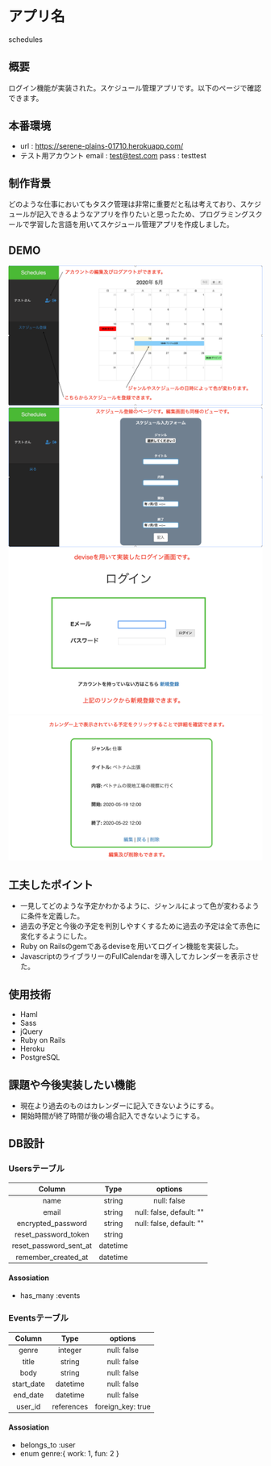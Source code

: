# アプリ名
  schedules
## 概要
  ログイン機能が実装された。スケジュール管理アプリです。以下のページで確認できます。
## 本番環境
  - url : https://serene-plains-01710.herokuapp.com/
  - テスト用アカウント
      email : test@test.com
      pass : testtest
## 制作背景
  どのような仕事においてもタスク管理は非常に重要だと私は考えており、スケジュールが記入できるようなアプリを作りたいと思ったため、プログラミングスクールで学習した言語を用いてスケジュール管理アプリを作成しました。
## DEMO
  ![トップページ](app/assets/images/index.png)
  ![登録ページ](app/assets/images/new.png)
  ![ログインページ](app/assets/images/login.png)
  ![詳細ページ](app/assets/images/show.png)

## 工夫したポイント
  - 一見してどのような予定かわかるように、ジャンルによって色が変わるように条件を定義した。
  - 過去の予定と今後の予定を判別しやすくするために過去の予定は全て赤色に変化するようにした。
  - Ruby on Railsのgemであるdeviseを用いてログイン機能を実装した。
  - JavascriptのライブラリーのFullCalendarを導入してカレンダーを表示させた。

## 使用技術
  - Haml
  - Sass
  - jQuery
  - Ruby on Rails
  - Heroku
  - PostgreSQL

## 課題や今後実装したい機能
  - 現在より過去のものはカレンダーに記入できないようにする。
  - 開始時間が終了時間が後の場合記入できないようにする。

## DB設計

### Usersテーブル
|Column|Type|options|
|:----:|:--:|:-----:|
|name|string|null: false|
|email|string|null: false, default: ""|
|encrypted_password|string|null: false, default: ""|
|reset_password_token|string|
|reset_password_sent_at|datetime|
|remember_created_at|datetime|

#### Assosiation 
  - has_many :events

### Eventsテーブル
|Column|Type|options|
|:----:|:--:|:-----:|
|genre|integer|null: false|
|title|string|null: false|
|body|string|null: false|
|start_date|datetime|null: false|
|end_date|datetime|null: false|
|user_id|references|foreign_key: true|

#### Assosiation 
  - belongs_to :user
  - enum genre:{ work: 1, fun: 2 }
